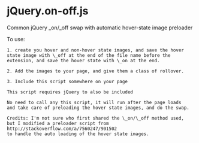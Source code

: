jQuery.on-off.js
================

Common jQuery \_on/\_off swap with automatic hover-state image preloader

To use:
	
	1. create you hover and non-hover state images, and save the hover
	state image with \_off at the end of the file name before the 
	extension, and save the hover state with \_on at the end.

	2. Add the images to your page, and give them a class of rollover.

	3. Include this script somewhere on your page

	This script requires jQuery to also be included 

	No need to call any this script, it will run after the page loads
	and take care of preloading the hover state images, and do the swap.
	
	Credits: I'm not sure who first shared the \_on/\_off method used,
	but I modified a preloader script from http://stackoverflow.com/a/7560247/901502
	to handle the auto loading of the hover state images.
